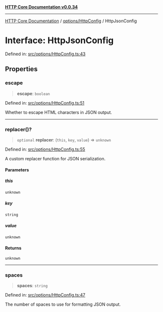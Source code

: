 [**HTTP Core Documentation v0.0.34**](../../../README.md)

***

[HTTP Core Documentation](../../../modules.md) / [options/HttpConfig](../README.md) / HttpJsonConfig

# Interface: HttpJsonConfig

Defined in: [src/options/HttpConfig.ts:43](https://github.com/stonemjs/http-core/blob/424f80742be298e137f118c0e2e80266a8a78f3c/src/options/HttpConfig.ts#L43)

## Properties

### escape

> **escape**: `boolean`

Defined in: [src/options/HttpConfig.ts:51](https://github.com/stonemjs/http-core/blob/424f80742be298e137f118c0e2e80266a8a78f3c/src/options/HttpConfig.ts#L51)

Whether to escape HTML characters in JSON output.

***

### replacer()?

> `optional` **replacer**: (`this`, `key`, `value`) => `unknown`

Defined in: [src/options/HttpConfig.ts:55](https://github.com/stonemjs/http-core/blob/424f80742be298e137f118c0e2e80266a8a78f3c/src/options/HttpConfig.ts#L55)

A custom replacer function for JSON serialization.

#### Parameters

##### this

`unknown`

##### key

`string`

##### value

`unknown`

#### Returns

`unknown`

***

### spaces

> **spaces**: `string`

Defined in: [src/options/HttpConfig.ts:47](https://github.com/stonemjs/http-core/blob/424f80742be298e137f118c0e2e80266a8a78f3c/src/options/HttpConfig.ts#L47)

The number of spaces to use for formatting JSON output.
